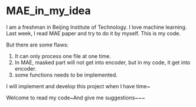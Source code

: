 # MAE_in_my_idea

I am a freshman in Beijing Institute of Technology. I love machine learning. Last week, I read MAE paper and try to do it by myself.
This is my code.

But there are some flaws:
1. It can only process one file at one time.
2. In MAE, masked part will not get into encoder, but in my code, it get into encoder.
3. some functions needs to be implemented.

I will implement and develop this project when I have time~

Welcome to read my code~And give me suggestions~~~
